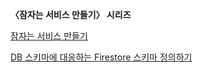 <section class="border border-tint-500 rounded px-8 py-0 mt-16">

**〈잠자는 서비스 만들기〉 시리즈**

[잠자는 서비스 만들기](@/blog/2022-11-05--make-service-sleeping/index.md)

[DB 스키마에 대응하는 Firestore 스키마 정의하기](@/blog/2022-11-06--make-service-sleeping-define-firestore-schema.md)

</section>
